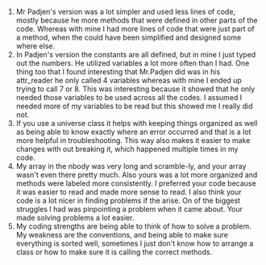 1. Mr Padjen's version was a lot simpler and used less lines of code, mostly because he more methods that were defined in other parts of the code. Whereas with mine I had more lines of code that were just part of a method, when the could have been simplified and designed some where else.
2. In Padjen's version the constants are all defined, but in mine I just typed out the numbers. He utilized variables a lot more often than I had. One thing too that I found interesting that Mr.Padjen did was in his attr_reader he only called 4 variables whereas with mine I ended up trying to call 7 or 8. This was interesting because it showed that he only needed those variables to be used across all the codes. I assumed I needed more of my variables to be read but this showed me I really did not.
3. If you use a universe class it helps with keeping things organized as well as being able to know exactly where an error occurred and that is a lot more helpful in troubleshooting. This way also makes it easier to make changes with out breaking it, which happened multiple times in my code.
4. My array in the nbody was very long and scramble-ly, and your array wasn't even there pretty much. Also yours was a lot more organized and methods were labeled more consistently. I preferred your code because it was easier to read and made more sense to read. I also think your code is a lot nicer in finding problems if the arise. On of the biggest struggles I had was pinpointing a problem when it came about. Your made solving problems a lot easier.
5. My coding strengths are being able to think of how to solve a problem. My weakness are the conventions, and being able to make sure everything is sorted well, sometimes I just don't know how to arrange a class or how to make sure it is calling the correct methods.
